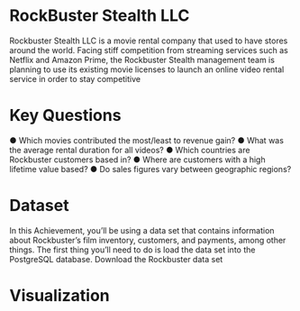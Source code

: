 # RockBuster Stealth LLC
Rockbuster Stealth LLC is a movie rental company that used to have stores around the
world. Facing stiff competition from streaming services such as Netflix and Amazon Prime,
the Rockbuster Stealth management team is planning to use its existing movie licenses to
launch an online video rental service in order to stay competitive

# Key Questions
● Which movies contributed the most/least to revenue gain?
● What was the average rental duration for all videos?
● Which countries are Rockbuster customers based in?
● Where are customers with a high lifetime value based?
● Do sales figures vary between geographic regions?

# Dataset
In this Achievement, you’ll be using a data set that contains information about Rockbuster’s
film inventory, customers, and payments, among other things. The first thing you’ll need to
do is load the data set into the PostgreSQL database.
Download the Rockbuster data set

# Visualization

